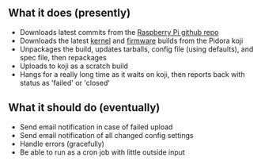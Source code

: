 What it does (presently)
-----------------
- Downloads latest commits from the [Raspberry Pi github repo](https://github.com/raspberrypi)
- Downloads the latest [kernel](http://japan.proximity.on.ca/koji/packageinfo?packageID=11981) and [firmware](http://japan.proximity.on.ca/koji/packageinfo?packageID=11987) builds from the Pidora koji
- Unpackages the build, updates tarballs, config file (using defaults), and spec file, then repackages
- Uploads to koji as a scratch build
- Hangs for a really long time as it waits on koji, then reports back with status as 'failed' or 'closed'

What it should do (eventually)
-----------------
- Send email notification in case of failed upload
- Send email notification of all changed config settings
- Handle errors (gracefully)
- Be able to run as a cron job with little outside input
